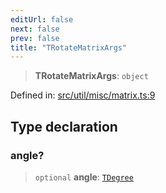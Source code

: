 ```yaml
---
editUrl: false
next: false
prev: false
title: "TRotateMatrixArgs"
---
```


> **TRotateMatrixArgs**: `object`

Defined in: [src/util/misc/matrix.ts:9](https://github.com/fabricjs/fabric.js/blob/8748628df7e9de00ba77413bfc3ad9e9fe9d4f30/src/util/misc/matrix.ts#L9)

## Type declaration

### angle?

> `optional` **angle**: [`TDegree`](/api/type-aliases/tdegree/)
